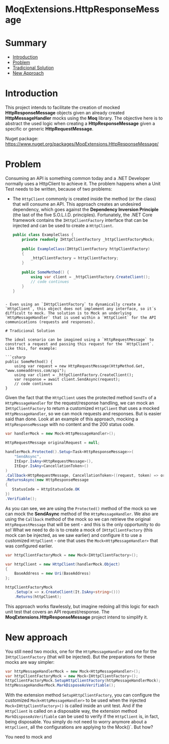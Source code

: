 # MoqExtensions.HttpResponseMessage

# Summary

- [Introduction](#introduction)
- [Problem](#problem)
- [Tradicional Solution](#tradicional-solution)
- [New Approach](#new-approach)

# Introduction

This project intends to facilitate the creation of mocked **HttpResponseMessage** objects given an already created **HttpMessageHandler** mocks using the **Moq** library. The objective here is to abstract the used logic when creating a **HttpResponseMessage** given a specific or generic **HttpRequestMessage**.

Nuget package: https://www.nuget.org/packages/MoqExtensions.HttpResponseMessage/

# Problem

Consuming an API is something common today and a .NET Developer normally uses a HttpClient to achieve it. The problem happens when a Unit Test needs to be written, because of two problems:

- The `HttpClient` commonly is created inside the method (or the class) that will consume an API. This approach creates an undesired dependency, which goes against the **Dependency Inversion Principle** (the last of the five S.O.L.I.D. principles). Fortunately, the .NET Core framework contains the `IHttpClientFactory` interface that can be injected and can be used to create a `HttpClient`.

  ```csharp
  public class ExampleClass {
      private readonly IHttpClientFactory _httpClientFactoryMock;
      
      public ExampleClass(IHttpClientFactory httpClientFactory)
      {
          _httpClientFactory = httpClientFactory;
      }
      
      public SomeMethod() {
          using var client = _httpClientFactory.CreateClient();
          // code continues
      }
  }
```

- Even using an `IHttpClientFactory` to dynamically create a `HttpClient`, this object does not implement any interface, so it´s difficult to mock. The solution is to Mock an underlying `HttpMessageHandler` that is used within a `HttpClient` for the API communications (requests and responses).

# Tradicional Solution

The ideal scenario can be imagined using a `HttpRequestMessage` to construct a request and passing this request for the `HttpClient`. Like this, for example:

```csharp
public SomeMethod() {
    using var request = new HttpRequestMessage(HttpMethod.Get, "www.someaddress.com/api");
    using var client = _httpClientFactory.CreateClient();
    var response = await client.SendAsync(request);
    // code continues    
}
```

Given the fact that the `HttpClient` uses the protected method `SendTo` of a `HttpMessageHandler` for the request/response handling, we can mock an `IHttpClientFactory` to return a customized `HttpClient` that uses a mocked `HttpMessageHandler`, so we can mock requests and responses. But is easier said than done. Look at an example of this approach, mocking a `HttpResponseMessage` with no content and the 200 status code.

```csharp
var handlerMock = new Mock<HttpMessageHandler>();

HttpRequestMessage originalRequest = null;

handlerMock.Protected().Setup<Task<HttpResponseMessage>>(
    "SendAsync",
    ItExpr.IsAny<HttpRequestMessage>(),
    ItExpr.IsAny<CancellationToken>()
)
.Callback<HttpRequestMessage, CancellationToken>((request, token) => originalRequest = request)
.ReturnsAsync(new HttpResponseMessage
{
   StatusCode = HttpStatusCode.OK
})
.Verifiable();
```

As you can see, we are using the `Protected()` method of the mock so we can mock the **SendAsync** method of the `HttpMessageHandler`. We also are using the `Callback` method of the mock so we can retrieve the original `HttpRequestMessage` that will be sent - and this is the only opportunity to do so! What we need to do is to create a mock of `IHttpClientFactory` (this mock can be injected, as we saw earlier) and configure it to use a customized `HttpClient` - one that uses the `Mock<HttpMessageHandler>` that was configured earlier.

```csharp
var httpClientFactoryMock = new Mock<IHttpClientFactory>();

var httpClient = new HttpClient(handlerMock.Object)
{
	BaseAddress = new Uri(BaseAddress)
};

httpClientFactoryMock
	.Setup(x => x.CreateClient(It.IsAny<string>()))
	.Returns(httpClient);
```

This approach works flawlessly, but imagine redoing all this logic for each unit test that covers an API request/response. The **MoqExtensions.HttpResponseMessage** project intend to simplify it.



# New approach

You still need two mocks, one for the `HttpMessageHandler` and one for the `IHttpClientFactory` (that will be injected). But the preparations for these mocks are way simpler:

```csharp
var httpMessageHandlerMock = new Mock<HttpMessageHandler>();
var httpClientFactoryMock = new Mock<IHttpClientFactory>();
httpClientFactoryMock.SetupHttpClientFactory(httpMessageHandlerMock);
httpMessageHandkerMock.MarkDisposeAsVerifiable();
```

With the extension method `SetupHttpClientFactory`, you can configure the customized `Mock<HttpMessageHandler>` to be used when the injected `Mock<IHttpClientFactory>()` is called inside an unit test. And if the `HttpClient` is called on a disposable way, the extension method `MarkDisposeAsVerifiable` can be used to verify if the `HttpClient` is, in fact, being disposable. You simply do not need to worry anymore about a `HttpClient`, all the configurations are applying to the Mock<IHttpClientFactory>()`. But how?

You need to mock and





